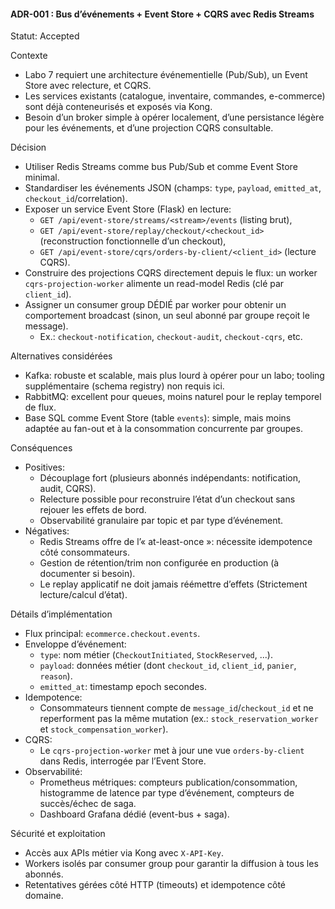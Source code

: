 
#### ADR-001 : Bus d’événements + Event Store + CQRS avec Redis Streams

Statut: Accepted  

Contexte
- Labo 7 requiert une architecture événementielle (Pub/Sub), un Event Store avec relecture, et CQRS.  
- Les services existants (catalogue, inventaire, commandes, e-commerce) sont déjà conteneurisés et exposés via Kong.  
- Besoin d’un broker simple à opérer localement, d’une persistance légère pour les événements, et d’une projection CQRS consultable.

Décision
- Utiliser Redis Streams comme bus Pub/Sub et comme Event Store minimal.  
- Standardiser les événements JSON (champs: `type`, `payload`, `emitted_at`, `checkout_id`/correlation).  
- Exposer un service Event Store (Flask) en lecture:  
  - `GET /api/event-store/streams/<stream>/events` (listing brut),  
  - `GET /api/event-store/replay/checkout/<checkout_id>` (reconstruction fonctionnelle d’un checkout),  
  - `GET /api/event-store/cqrs/orders-by-client/<client_id>` (lecture CQRS).  
- Construire des projections CQRS directement depuis le flux: un worker `cqrs-projection-worker` alimente un read-model Redis (clé par `client_id`).
- Assigner un consumer group DÉDIÉ par worker pour obtenir un comportement broadcast (sinon, un seul abonné par groupe reçoit le message).  
  - Ex.: `checkout-notification`, `checkout-audit`, `checkout-cqrs`, etc.

Alternatives considérées
- Kafka: robuste et scalable, mais plus lourd à opérer pour un labo; tooling supplémentaire (schema registry) non requis ici.  
- RabbitMQ: excellent pour queues, moins naturel pour le replay temporel de flux.  
- Base SQL comme Event Store (table `events`): simple, mais moins adaptée au fan-out et à la consommation concurrente par groupes.

Conséquences
- Positives:  
  - Découplage fort (plusieurs abonnés indépendants: notification, audit, CQRS).  
  - Relecture possible pour reconstruire l’état d’un checkout sans rejouer les effets de bord.  
  - Observabilité granulaire par topic et par type d’événement.  
- Négatives:  
  - Redis Streams offre de l’« at-least-once »: nécessite idempotence côté consommateurs.  
  - Gestion de rétention/trim non configurée en production (à documenter si besoin).  
  - Le replay applicatif ne doit jamais réémettre d’effets (Strictement lecture/calcul d’état).

Détails d’implémentation
- Flux principal: `ecommerce.checkout.events`.  
- Enveloppe d’événement:  
  - `type`: nom métier (`CheckoutInitiated`, `StockReserved`, ...).  
  - `payload`: données métier (dont `checkout_id`, `client_id`, `panier`, `reason`).  
  - `emitted_at`: timestamp epoch secondes.  
- Idempotence:  
  - Consommateurs tiennent compte de `message_id`/`checkout_id` et ne reperforment pas la même mutation (ex.: `stock_reservation_worker` et `stock_compensation_worker`).  
- CQRS:  
  - Le `cqrs-projection-worker` met à jour une vue `orders-by-client` dans Redis, interrogée par l’Event Store.  
- Observabilité:  
  - Prometheus métriques: compteurs publication/consommation, histogramme de latence par type d’événement, compteurs de succès/échec de saga.  
  - Dashboard Grafana dédié (event-bus + saga).

Sécurité et exploitation
- Accès aux APIs métier via Kong avec `X-API-Key`.  
- Workers isolés par consumer group pour garantir la diffusion à tous les abonnés.  
- Retentatives gérées côté HTTP (timeouts) et idempotence côté domaine.


